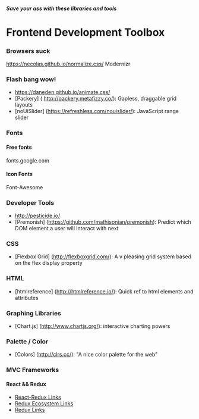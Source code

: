 ##### Save your ass with these libraries and tools

# Frontend Development Toolbox

### Browsers suck
https://necolas.github.io/normalize.css/
Modernizr

### Flash bang wow!
+ https://daneden.github.io/animate.css/
+ [Packery] ( http://packery.metafizzy.co/): Gapless, draggable grid layouts 
+ [noUiSlider] (https://refreshless.com/nouislider/): JavaScript range slider

### Fonts
#### Free fonts
fonts.google.com
#### Icon Fonts
Font-Awesome

### Developer Tools
+ http://pesticide.io/
+ [Premonish] (https://github.com/mathisonian/premonish): Predict which DOM element a user will interact with next

### CSS
+ [Flexbox Grid] (http://flexboxgrid.com/): A v pleasing grid system based on the flex display property

### HTML
+ [htmlreference] (http://htmlreference.io/): Quick ref to html elements and attributes

### Graphing Libraries
+ [Chart.js] (http://www.chartjs.org/): interactive charting powers

### Palette / Color
+ [Colors] (http://clrs.cc/): "A nice color palette for the web"

### MVC Frameworks

#### React && Redux
+ [React-Redux Links](https://github.com/markerikson/react-redux-links)
+ [Redux Ecosystem Links](https://github.com/markerikson/redux-ecosystem-links)
+ [Redux Links](https://github.com/xgrommx/awesome-redux)

